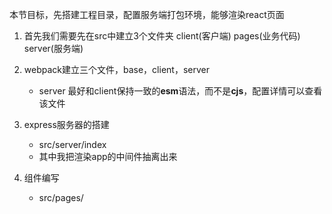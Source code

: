 

本节目标，先搭建工程目录，配置服务端打包环境，能够渲染react页面

1. 首先我们需要先在src中建立3个文件夹 client(客户端) pages(业务代码) server(服务端)

2. webpack建立三个文件，base，client，server
    - server 最好和client保持一致的**esm**语法，而不是**cjs**，配置详情可以查看该文件

3. express服务器的搭建
   -  src/server/index
   -  其中我把渲染app的中间件抽离出来

4. 组件编写
   -  src/pages/